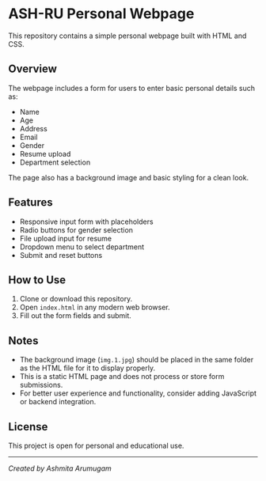 # ASH-RU Personal Webpage

This repository contains a simple personal webpage built with HTML and CSS.

## Overview

The webpage includes a form for users to enter basic personal details such as:

- Name
- Age
- Address
- Email
- Gender
- Resume upload
- Department selection

The page also has a background image and basic styling for a clean look.

## Features

- Responsive input form with placeholders
- Radio buttons for gender selection
- File upload input for resume
- Dropdown menu to select department
- Submit and reset buttons

## How to Use

1. Clone or download this repository.
2. Open `index.html` in any modern web browser.
3. Fill out the form fields and submit.

## Notes

- The background image (`img.1.jpg`) should be placed in the same folder as the HTML file for it to display properly.
- This is a static HTML page and does not process or store form submissions.
- For better user experience and functionality, consider adding JavaScript or backend integration.

## License

This project is open for personal and educational use.

---

*Created by Ashmita Arumugam*
